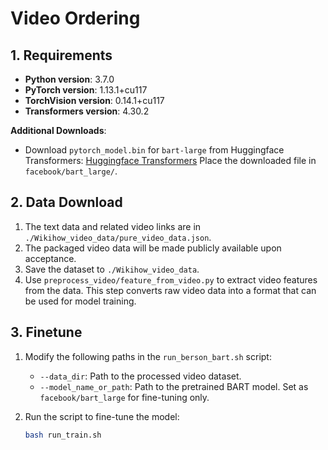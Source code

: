 # Video Ordering

## 1. Requirements

* **Python version**: 3.7.0
* **PyTorch version**: 1.13.1+cu117
* **TorchVision version**: 0.14.1+cu117
* **Transformers version**: 4.30.2

**Additional Downloads**:

* Download `pytorch_model.bin` for `bart-large` from Huggingface Transformers:
  [Huggingface Transformers](https://github.com/huggingface/transformers)
  Place the downloaded file in `facebook/bart_large/`.

## 2. Data Download

1. The text data and related video links are in `./Wikihow_video_data/pure_video_data.json`.
2. The packaged video data will be made publicly available upon acceptance.
3. Save the dataset to `./Wikihow_video_data`.
4. Use `preprocess_video/feature_from_video.py` to extract video features from the data.
   This step converts raw video data into a format that can be used for model training.

## 3. Finetune

1. Modify the following paths in the `run_berson_bart.sh` script:

   * `--data_dir`: Path to the processed video dataset.
   * `--model_name_or_path`: Path to the pretrained BART model. Set as `facebook/bart_large` for fine-tuning only.

2. Run the script to fine-tune the model:

   ```bash
   bash run_train.sh
   ```
